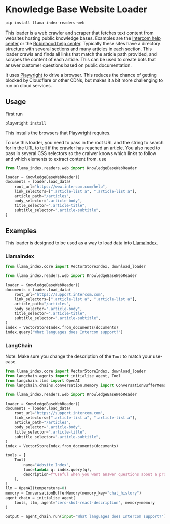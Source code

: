 # Knowledge Base Website Loader

```bash
pip install llama-index-readers-web
```

This loader is a web crawler and scraper that fetches text content from websites hosting public knowledge bases. Examples are the [Intercom help center](https://www.intercom.com/help/en/) or the [Robinhood help center](https://robinhood.com/us/en/support/). Typically these sites have a directory structure with several sections and many articles in each section. This loader crawls and finds all links that match the article path provided, and scrapes the content of each article. This can be used to create bots that answer customer questions based on public documentation.

It uses [Playwright](https://playwright.dev/python/) to drive a browser. This reduces the chance of getting blocked by Cloudflare or other CDNs, but makes it a bit more challenging to run on cloud services.

## Usage

First run

```
playwright install
```

This installs the browsers that Playwright requires.

To use this loader, you need to pass in the root URL and the string to search for in the URL to tell if the crawler has reached an article. You also need to pass in several CSS selectors so the cralwer knows which links to follow and which elements to extract content from. use

```python
from llama_index.readers.web import KnowledgeBaseWebReader

loader = KnowledgeBaseWebReader()
documents = loader.load_data(
    root_url="https://www.intercom.com/help",
    link_selectors=[".article-list a", ".article-list a"],
    article_path="/articles",
    body_selector=".article-body",
    title_selector=".article-title",
    subtitle_selector=".article-subtitle",
)
```

## Examples

This loader is designed to be used as a way to load data into [LlamaIndex](https://github.com/run-llama/llama_index/).

### LlamaIndex

```python
from llama_index.core import VectorStoreIndex, download_loader

from llama_index.readers.web import KnowledgeBaseWebReader

loader = KnowledgeBaseWebReader()
documents = loader.load_data(
    root_url="https://support.intercom.com",
    link_selectors=[".article-list a", ".article-list a"],
    article_path="/articles",
    body_selector=".article-body",
    title_selector=".article-title",
    subtitle_selector=".article-subtitle",
)
index = VectorStoreIndex.from_documents(documents)
index.query("What languages does Intercom support?")
```

### LangChain

Note: Make sure you change the description of the `Tool` to match your use-case.

```python
from llama_index.core import VectorStoreIndex, download_loader
from langchain.agents import initialize_agent, Tool
from langchain.llms import OpenAI
from langchain.chains.conversation.memory import ConversationBufferMemory

from llama_index.readers.web import KnowledgeBaseWebReader

loader = KnowledgeBaseWebReader()
documents = loader.load_data(
    root_url="https://support.intercom.com",
    link_selectors=[".article-list a", ".article-list a"],
    article_path="/articles",
    body_selector=".article-body",
    title_selector=".article-title",
    subtitle_selector=".article-subtitle",
)
index = VectorStoreIndex.from_documents(documents)

tools = [
    Tool(
        name="Website Index",
        func=lambda q: index.query(q),
        description=f"Useful when you want answer questions about a product that has a public knowledge base.",
    ),
]
llm = OpenAI(temperature=0)
memory = ConversationBufferMemory(memory_key="chat_history")
agent_chain = initialize_agent(
    tools, llm, agent="zero-shot-react-description", memory=memory
)

output = agent_chain.run(input="What languages does Intercom support?")
```
